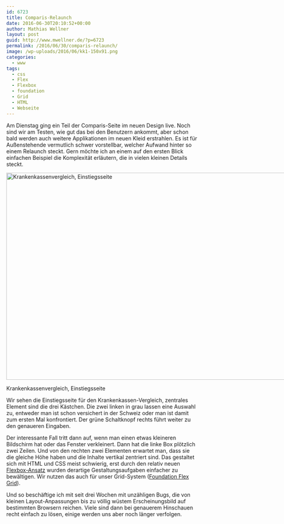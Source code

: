 ```yaml
---
id: 6723
title: Comparis-Relaunch
date: 2016-06-30T20:10:52+00:00
author: Mathias Wellner
layout: post
guid: http://www.mwellner.de/?p=6723
permalink: /2016/06/30/comparis-relaunch/
image: /wp-uploads/2016/06/kk1-150x91.png
categories:
  - www
tags:
  - css
  - Flex
  - Flexbox
  - foundation
  - Grid
  - HTML
  - Webseite
---
```

Am Dienstag ging ein Teil der Comparis-Seite im neuen Design live. Noch sind wir am Testen, wie gut das bei den Benutzern ankommt, aber schon bald werden auch weitere Applikationen im neuen Kleid erstrahlen. Es ist für Außenstehende vermutlich schwer vorstellbar, welcher Aufwand hinter so einem Relaunch steckt. Gern möchte ich an einem auf den ersten Blick einfachen Beispiel die Komplexität erläutern, die in vielen kleinen Details steckt. 

<div id="attachment_6721" style="width: 904px" class="wp-caption aligncenter">
  <img src="http://www.mwellner.de/wp-uploads/2016/06/kk1.png" alt="Krankenkassenvergleich, Einstiegsseite" width="894" height="545" class="size-full wp-image-6721" srcset="http://www.mwellner.de/wp-uploads/2016/06/kk1.png 894w, http://www.mwellner.de/wp-uploads/2016/06/kk1-350x213.png 350w, http://www.mwellner.de/wp-uploads/2016/06/kk1-246x150.png 246w, http://www.mwellner.de/wp-uploads/2016/06/kk1-150x91.png 150w" sizes="(max-width: 894px) 100vw, 894px" />
  
  <p class="wp-caption-text">
    Krankenkassenvergleich, Einstiegsseite
  </p>
</div>

Wir sehen die Einstiegsseite für den Krankenkassen-Vergleich, zentrales Element sind die drei Kästchen. Die zwei linken in grau lassen eine Auswahl zu, entweder man ist schon versichert in der Schweiz oder man ist damit zum ersten Mal konfrontiert. Der grüne Schaltknopf rechts führt weiter zu den genaueren Eingaben. 

Der interessante Fall tritt dann auf, wenn man einen etwas kleineren Bildschirm hat oder das Fenster verkleinert. Dann hat die linke Box plötzlich zwei Zeilen. Und von den rechten zwei Elementen erwartet man, dass sie die gleiche Höhe haben und die Inhalte vertikal zentriert sind. Das gestaltet sich mit HTML und CSS meist schwierig, erst durch den relativ neuen <a href="https://developer.mozilla.org/de/docs/Web/CSS/CSS_Flexible_Box_Layout/Using_CSS_flexible_boxes" title="Using CSS flexible boxes" target="_blank">Flexbox-Ansatz</a> wurden derartige Gestaltungsaufgaben einfacher zu bewältigen. Wir nutzen das auch für unser Grid-System (<a href="http://foundation.zurb.com/sites/docs/flex-grid.html" title="Foundation Flex Grid" target="_blank">Foundation Flex Grid</a>). 

Und so beschäftige ich mit seit drei Wochen mit unzähligen Bugs, die von kleinen Layout-Anpassungen bis zu völlig wüstem Erscheinungsbild auf bestimmten Browsern reichen. Viele sind dann bei genauerem Hinschauen recht einfach zu lösen, einige werden uns aber noch länger verfolgen.